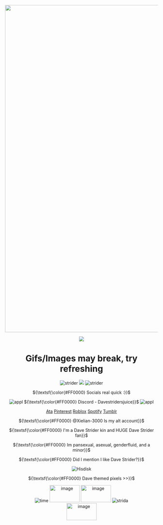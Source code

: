 <div align="center">
<img width="1162" height="1074" alt="image" src="https://github.com/user-attachments/assets/11c6f9c4-12da-4179-9590-e70627f6dad2" />
  
<p align="center">
  <a href="https://github.com/kittinan/spotify-github-profile">
    <img src="https://spotify-github-profile.kittinanx.com/api/view?uid=31374auufhmdwvnklou5a3aykoa4&cover_image=true&theme=novatorem&show_offline=false&background_color=750000&interchange=false&profanity=false&bar_color=b30000&bar_color_cover=false">
  </a>
</p>

# Gifs/Images may break, try refreshing

![strider](https://i.ibb.co/6cBhqB5C/tumblr-be947ee4868a11c47603ea359cecd70d-fc948f4d-75.webp)
![](https://komarev.com/ghpvc/?username=Davestridersjuice&Style=plastic&label="Because+I+love+him."&color=8B0000) 
![strider](https://i.ibb.co/6cBhqB5C/tumblr-be947ee4868a11c47603ea359cecd70d-fc948f4d-75.webp) 

${\textsf{\color{#FF0000} Socials real quick :}}$ 

![appl](https://i.ibb.co/Bhp06nJ/tumblr-d563e0636285b3919ed8b477d9bbdcac-54f9afa9-75.webp)
${\textsf{\color{#FF0000} Discord - Davestridersjuice}}$
![appl](https://i.ibb.co/Bhp06nJ/tumblr-d563e0636285b3919ed8b477d9bbdcac-54f9afa9-75.webp) </br>

[Ata](https://chickenbootyweezer.atabook.org/)
[Pinterest](https://www.pinterest.com/Davestridersjuice/) 
[Roblox](https://www.roblox.com/users/3939267694/profile) 
[Spotify](https://open.spotify.com/user/31374auufhmdwvnklou5a3aykoa4?si=fc4de630f88a49cf) 
[Tumblr](https://www.tumblr.com/davestridersjuice)

${\textsf{\color{#FF0000} @Xielian-3000 Is my alt account}}$ 

${\textsf{\color{#FF0000} I'm a Dave Strider kin and HUGE Dave Strider fan}}$ 

${\textsf{\color{#FF0000} Im pansexual, asexual, genderfluid, and a minor}}$ <br>

${\textsf{\color{#FF0000} Did I mention I like Dave Strider?}}$ 

![Hisdisk](https://i.ibb.co/QvF7ZYZB/tumblr-29d1296c88575de12025170097194f3d-02847c88-640.webp)

${\textsf{\color{#FF0000} Dave themed pixels >>}}$ </br>

![time](https://i.ibb.co/vCMZKR4Z/tumblr-a9d3ce93f7e3ce3d895a4f4906308be2-9f51be91-250.webp) 
<img width="99" height="56" alt="image" src="https://github.com/user-attachments/assets/be2ac19a-a0a8-4303-bf2d-3ec2cd7106a5" /> 
<img width="99" height="56" alt="image" src="https://github.com/user-attachments/assets/957e29f6-ada0-4fc6-832a-fe7749fd8b09"/> 
![strida](https://i.ibb.co/cSG6QdP8/tumblr-6247fba3d20b16142ac60e1d93c9713c-17a202d3-250.webp) </br>
<img width="99" height="56" alt="image" src="https://github.com/user-attachments/assets/393294a3-60b5-4cad-b505-33ce05ee0d55" />







